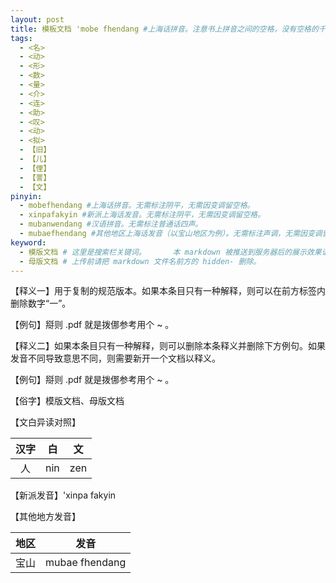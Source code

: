 ```yaml
---
layout: post
title: 模板文档 'mobe fhendang #上海话拼音。注意书上拼音之间的空格，没有空格的千万不要空格，该空的地方一定要空格。注意每个气口前是否存在单引号（'），如果有单引号一定要在英文状态下输入。
tags:
  - <名>
  - <动>
  - <形>
  - <数>
  - <量>
  - <介>
  - <连>
  - <助>
  - <叹>
  - <动>
  - <拟>
  - 【旧】
  - 【儿】
  - 【俚】
  - 【詈】
  - 【文】
pinyin: 
  - mobefhendang #上海话拼音。无需标注阴平，无需因变调留空格。 
  - xinpafakyin #新派上海话发音。无需标注阴平，无需因变调留空格。
  - mubanwendang #汉语拼音。无需标注普通话四声。
  - mubaefhendang #其他地区上海话发音（以宝山地区为例）。无需标注声调，无需因变调留空格。
keyword: 
  - 模版文档 # 这里是搜索栏关键词。      本 markdown 被推送到服务器后的展示效果请访问：https://www.hanjunhui.com/shanghainese/qt/mobe-fhendang
  - 母版文档 # 上传前请把 markdown 文件名前方的 hidden- 删除。
---
```


【释义一】用于复制的规范版本。如果本条目只有一种解释，则可以在前方标签内删除数字“一”。                                

【例句】搿则 .pdf 就是拨㑚参考用个 ~ 。                          
                      
【释义二】如果本条目只有一种解释，则可以删除本条释义并删除下方例句。如果发音不同导致意思不同，则需要新开一个文档以释义。                              

【例句】搿则 .pdf 就是拨㑚参考用个 ~ 。                          

【俗字】模版文档、母版文档

【文白异读对照】                

| 汉字 | 白 | 文 |        
| :---: | :---: | :---: |           
| 人 | nin | zen |              

【新派发音】\'xinpa fakyin

【其他地方发音】          

| 地区 | 发音 |               
| :---: | :---: |         
| 宝山 | mubae fhendang |              